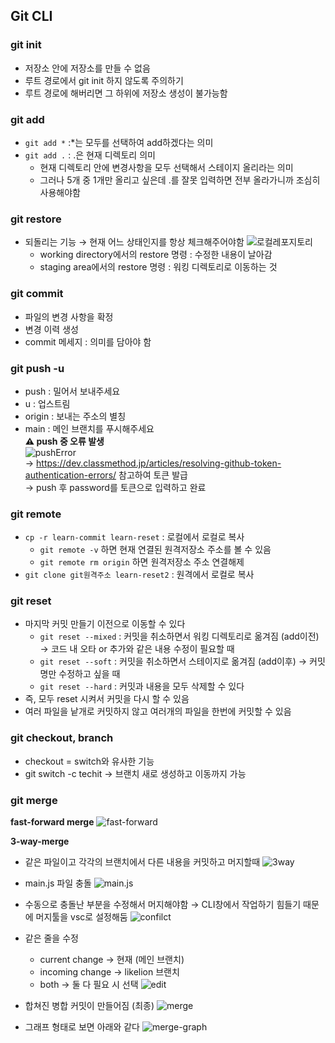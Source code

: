 ## Git CLI

### git init
- 저장소 안에 저장소를 만들 수 없음
- 루트 경로에서 git init 하지 않도록 주의하기
- 루트 경로에 해버리면 그 하위에 저장소 생성이 불가능함

### git add
- `git add *`  :*는 모두를 선택하여 add하겠다는 의미
- `git add .` : .은 현재 디렉토리 의미
  - 현재 디렉토리 안에 변경사항을 모두 선택해서 스테이지 올리라는 의미
  - 그러나 5개 중 1개만 올리고 싶은데 .를 잘못 입력하면 전부 올라가니까 조심히 사용해야함

### git restore
- 되돌리는 기능 → 현재 어느 상태인지를 항상 체크해주어야함
![로컬레포지토리](./git_images/local_repository.png)
  - working directory에서의 restore 명령 : 수정한 내용이 날아감
  - staging area에서의 restore 명령 : 워킹 디렉토리로 이동하는 것

### git commit
- 파일의 변경 사항을 확정
- 변경 이력 생성
- commit 메세지 : 의미를 담아야 함

### git push -u
- push : 밀어서 보내주세요
- u : 업스트림
- origin : 보내는 주소의 별칭
- main : 메인 브랜치를 푸시해주세요
<br/> __:warning: push 중 오류 발생__
<br/> ![pushError](./git_images/push_error.png)
<br/>→ https://dev.classmethod.jp/articles/resolving-github-token-authentication-errors/ 참고하여 토큰 발급
<br/>→ push 후 password를 토큰으로 입력하고 완료

### git remote
- `cp -r learn-commit learn-reset` : 로컬에서 로컬로 복사
    - `git remote -v` 하면 현재 연결된 원격저장소 주소를 볼 수 있음
    - `git remote rm origin` 하면 원격저장소 주소 연결해제
- `git clone git원격주소 learn-reset2` : 원격에서 로컬로 복사

### git reset
- 마지막 커밋 만들기 이전으로 이동할 수 있다
    - `git reset --mixed` : 커밋을 취소하면서 워킹 디렉토리로 옮겨짐 (add이전) → 코드 내 오타 or 추가와 같은 내용 수정이 필요할 때
    - `git reset --soft` : 커밋을 취소하면서 스테이지로 옮겨짐 (add이후) → 커밋명만 수정하고 싶을 때
    - `git reset --hard` : 커밋과 내용을 모두 삭제할 수 있다
- 즉, 모두 reset 시켜서 커밋을 다시 할 수 있음
- 여러 파일을 낱개로 커밋하지 않고 여러개의 파일을 한번에 커밋할 수 있음


### git checkout, branch
- checkout = switch와 유사한 기능
- git switch -c techit → 브랜치 새로 생성하고 이동까지 가능

### git merge
__fast-forward merge__
  ![fast-forward](./git_images/fast-forward_merge.png)
  
__3-way-merge__
- 같은 파일이고 각각의 브랜치에서 다른 내용을 커밋하고 머지할때
![3way](./git_images/3way_merge.png)

- main.js 파일 충돌
![main.js](./git_images/3way_merge_confilct1.png)

- 수동으로 충돌난 부분을 수정해서 머지해야함 → CLI창에서 작업하기 힘들기 때문에 머지툴을 vsc로 설정해둠
![confilct](./git_images/3way_merge_confilct2.png)
  
- 같은 줄을 수정
  - current change → 현재 (메인 브랜치)
  - incoming change → likelion 브랜치
  - both → 둘 다 필요 시 선택
![edit](./git_images/3way_merge_confilct3.png)

- 합쳐진 병합 커밋이 만들어짐 (최종)
![merge](./git_images/3way_merge_complete1.png)

- 그래프 형태로 보면 아래와 같다
![merge-graph](./git_images/3way_merge_complete2.png)

